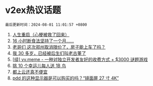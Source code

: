 # v2ex热议话题

`最后更新时间：2024-08-01 11:01:57 +0800`

1. [人生重启（心梗被救了回来）](https://www.v2ex.com/t/1061532)
1. [16 小时断食法坚持了一个月……](https://www.v2ex.com/t/1061624)
1. [老哥们 这次郑州取消限价了，房子能上车了吗？](https://www.v2ex.com/t/1061633)
1. [我 30 多岁，已经被后生们叫老古董了](https://www.v2ex.com/t/1061637)
1. [[续] vv.meme - 一种对独立开发者友好的收费方式 + $3000 谜题游戏](https://www.v2ex.com/t/1061427)
1. [挑 10 个幸运儿每人送 1B 鸟](https://www.v2ex.com/t/1061457)
1. [都上云还真不便宜](https://www.v2ex.com/t/1061497)
1. [pdd 的这种显示器是可以购买的吗？“镜面屏 27 寸 4K”](https://www.v2ex.com/t/1061432)

